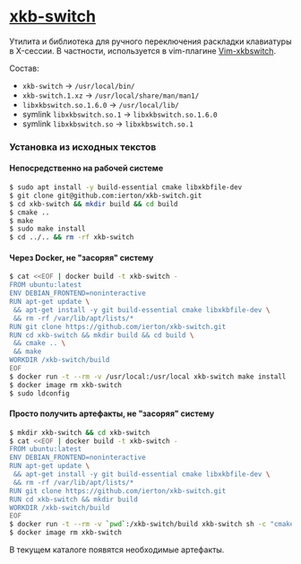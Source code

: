 # [xkb-switch](https://github.com/ierton/xkb-switch)

Утилита и библиотека для ручного переключения раскладки клавиатуры в X-сессии. В частности,
используется в vim-плагине [Vim-xkbswitch](https://github.com/lyokha/vim-xkbswitch).

Состав:

* `xkb-switch` -> `/usr/local/bin/`
* `xkb-switch.1.xz` -> `/usr/local/share/man/man1/`
* `libxkbswitch.so.1.6.0` -> `/usr/local/lib/`
* symlink `libxkbswitch.so.1` -> `libxkbswitch.so.1.6.0`
* symlink `libxkbswitch.so` -> `libxkbswitch.so.1`

### Установка из исходных текстов

#### Непосредственно на рабочей системе

```bash
$ sudo apt install -y build-essential cmake libxkbfile-dev
$ git clone git@github.com:ierton/xkb-switch.git
$ cd xkb-switch && mkdir build && cd build
$ cmake ..
$ make
$ sudo make install
$ cd ../.. && rm -rf xkb-switch
```

#### Через Docker, не "засоряя" систему

```bash
$ cat <<EOF | docker build -t xkb-switch -
FROM ubuntu:latest
ENV DEBIAN_FRONTEND=noninteractive
RUN apt-get update \
 && apt-get install -y git build-essential cmake libxkbfile-dev \
 && rm -rf /var/lib/apt/lists/*
RUN git clone https://github.com/ierton/xkb-switch.git
RUN cd xkb-switch && mkdir build && cd build \
 && cmake .. \
 && make
WORKDIR /xkb-switch/build
EOF
$ docker run -t --rm -v /usr/local:/usr/local xkb-switch make install
$ docker image rm xkb-switch
$ sudo ldconfig
```

#### Просто получить артефакты, не "засоряя" систему

```bash
$ mkdir xkb-switch && cd xkb-switch
$ cat <<EOF | docker build -t xkb-switch -
FROM ubuntu:latest
ENV DEBIAN_FRONTEND=noninteractive
RUN apt-get update \
 && apt-get install -y git build-essential cmake libxkbfile-dev \
 && rm -rf /var/lib/apt/lists/*
RUN git clone https://github.com/ierton/xkb-switch.git
RUN cd xkb-switch && mkdir build
WORKDIR /xkb-switch/build
EOF
$ docker run -t --rm -v `pwd`:/xkb-switch/build xkb-switch sh -c "cmake .. && make"
$ docker image rm xkb-switch
```

В текущем каталоге появятся необходимые артефакты.
